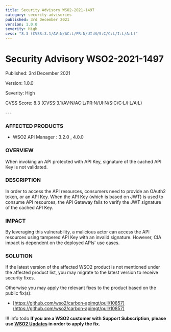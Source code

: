 ```yaml
---
title: Security Advisory WSO2-2021-1497
category: security-advisories
published: 3rd December 2021
version: 1.0.0
severity: High
cvss: "8.3 (CVSS:3.1/AV:N/AC:L/PR:N/UI:N/S:C/C:L/I:L/A:L)"
---
```


# Security Advisory WSO2-2021-1497

<p class="doc-info">Published: 3rd December 2021</p>
<p class="doc-info">Version: 1.0.0</p>
<p class="doc-info">Severity: High</p>
<p class="doc-info">CVSS Score: 8.3 (CVSS:3.1/AV:N/AC:L/PR:N/UI:N/S:C/C:L/I:L/A:L)</p>
---

### AFFECTED PRODUCTS
* WSO2 API Manager : 3.2.0 , 4.0.0


### OVERVIEW
When invoking an API protected with API Key, signature of the cached API Key is not validated.


### DESCRIPTION
In order to access the API resources, consumers need to provide an OAuth2 token, or an API Key. When the API Key (which is based on JWT) is used to consume API resources, the API Gateway fails to verify the JWT signature of the cached API Key.


### IMPACT
By leveraging this vulnerability, a malicious actor can access the API resources using tampered API Key with an invalid signature. However, CIA impact is dependent on the deployed APIs' use cases.


### SOLUTION
If the latest version of the affected WSO2 product is not mentioned under the affected product list, you may migrate to the latest version to receive security fixes.

Otherwise you may apply the relevant fixes to the product based on the public fix(s):

* [https://github.com/wso2/carbon-apimgt/pull/10857](https://github.com/wso2/carbon-apimgt/pull/10857)


!!! info todo
    **If you are a WSO2 customer with Support Subscription, please use [WSO2 Updates](https://wso2.com/updates/) in order to apply the fix.**
